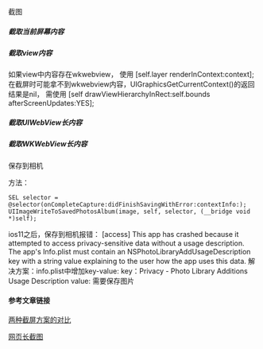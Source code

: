 截图

##### 截取当前屏幕内容

##### 截取view内容
如果view中内容存在wkwebview，
使用 [self.layer renderInContext:context]; 在截屏时可能拿不到wkwebview内容，UIGraphicsGetCurrentContext()的返回结果是nil，
需使用 [self drawViewHierarchyInRect:self.bounds afterScreenUpdates:YES];

##### 截取UIWebView长内容

##### 截取WKWebView长内容




保存到相机

方法：
```
SEL selector = @selector(onCompleteCapture:didFinishSavingWithError:contextInfo:);
UIImageWriteToSavedPhotosAlbum(image, self, selector, (__bridge void *)self);
```
ios11之后，保存到相机报错：
[access] This app has crashed because it attempted to access privacy-sensitive data without a usage description.  The app's Info.plist must contain an NSPhotoLibraryAddUsageDescription key with a string value explaining to the user how the app uses this data.
解决方案：info.plist中增加key-value:
key：Privacy - Photo Library Additions Usage Description
value: 需要保存图片



#### 参考文章链接

[两种截屏方案的对比](https://blog.csdn.net/lizitao/article/details/74857890)

[网页长截图](http://www.cocoachina.com/cms/wap.php?action=article&id=23635)

